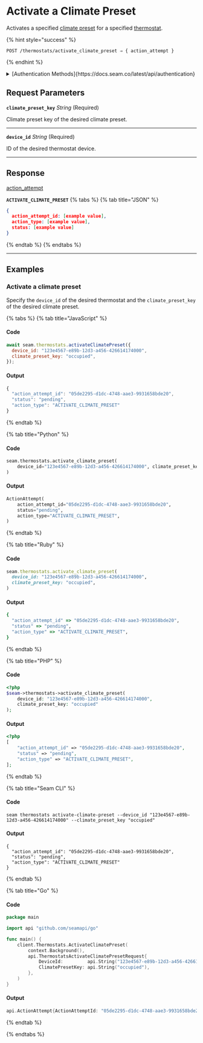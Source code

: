 # Activate a Climate Preset

Activates a specified [climate preset](../../capability-guides/thermostats/creating-and-managing-climate-presets/README.md) for a specified [thermostat](https://docs.seam.co/latest/capability-guides/thermostats).

{% hint style="success" %}
```
POST /thermostats/activate_climate_preset ⇒ { action_attempt }
```
{% endhint %}

<details>

<summary>[Authentication Methods]{https://docs.seam.co/latest/api/authentication}</summary>

- API key
- Personal access token
  <br>Must also include the `seam-workspace` header in the request.
</details>

## Request Parameters

**`climate_preset_key`** *String* (Required)

Climate preset key of the desired climate preset.

---

**`device_id`** *String* (Required)

ID of the desired thermostat device.

---


## Response

[action\_attempt](./)

**`ACTIVATE_CLIMATE_PRESET`**
{% tabs %}
{% tab title="JSON" %}
```json
{
  action_attempt_id: [example value],
  action_type: [example value],
  status: [example value]
}
```
{% endtab %}
{% endtabs %}

---

## Examples
  
### Activate a climate preset

Specify the `device_id` of the desired thermostat and the `climate_preset_key` of the desired climate preset.

{% tabs %}
{% tab title="JavaScript" %}
#### Code

```javascript
await seam.thermostats.activateClimatePreset({
  device_id: "123e4567-e89b-12d3-a456-426614174000",
  climate_preset_key: "occupied",
});
```

#### Output

```javascript
{
  "action_attempt_id": "05de2295-d1dc-4748-aae3-9931658bde20",
  "status": "pending",
  "action_type": "ACTIVATE_CLIMATE_PRESET"
}
```
{% endtab %}

{% tab title="Python" %}
#### Code

```python
seam.thermostats.activate_climate_preset(
    device_id="123e4567-e89b-12d3-a456-426614174000", climate_preset_key="occupied"
)
```

#### Output

```python
ActionAttempt(
    action_attempt_id="05de2295-d1dc-4748-aae3-9931658bde20",
    status="pending",
    action_type="ACTIVATE_CLIMATE_PRESET",
)
```
{% endtab %}

{% tab title="Ruby" %}
#### Code

```ruby
seam.thermostats.activate_climate_preset(
  device_id: "123e4567-e89b-12d3-a456-426614174000",
  climate_preset_key: "occupied",
)
```

#### Output

```ruby
{
  "action_attempt_id" => "05de2295-d1dc-4748-aae3-9931658bde20",
  "status" => "pending",
  "action_type" => "ACTIVATE_CLIMATE_PRESET",
}
```
{% endtab %}

{% tab title="PHP" %}
#### Code

```php
<?php
$seam->thermostats->activate_climate_preset(
    device_id: "123e4567-e89b-12d3-a456-426614174000",
    climate_preset_key: "occupied"
);
```

#### Output

```php
<?php
[
    "action_attempt_id" => "05de2295-d1dc-4748-aae3-9931658bde20",
    "status" => "pending",
    "action_type" => "ACTIVATE_CLIMATE_PRESET",
];
```
{% endtab %}

{% tab title="Seam CLI" %}
#### Code

```seam_cli
seam thermostats activate-climate-preset --device_id "123e4567-e89b-12d3-a456-426614174000" --climate_preset_key "occupied"
```

#### Output

```seam_cli
{
  "action_attempt_id": "05de2295-d1dc-4748-aae3-9931658bde20",
  "status": "pending",
  "action_type": "ACTIVATE_CLIMATE_PRESET"
}
```
{% endtab %}

{% tab title="Go" %}
#### Code

```go
package main

import api "github.com/seamapi/go"

func main() {
	client.Thermostats.ActivateClimatePreset(
		context.Background(),
		api.ThermostatsActivateClimatePresetRequest{
			DeviceId:         api.String("123e4567-e89b-12d3-a456-426614174000"),
			ClimatePresetKey: api.String("occupied"),
		},
	)
}
```

#### Output

```go
api.ActionAttempt{ActionAttemptId: "05de2295-d1dc-4748-aae3-9931658bde20", Status: "pending", ActionType: "ACTIVATE_CLIMATE_PRESET"}
```
{% endtab %}

{% endtabs %}


